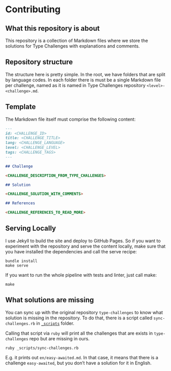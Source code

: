 # Contributing

## What this repository is about

This repository is a collection of Markdown files where we store the solutions for Type Challenges with explanations and comments.

## Repository structure

The structure here is pretty simple.
In the root, we have folders that are split by language codes.
In each folder there is must be a single Markdown file per challenge, named as it is named in Type Challenges repository `<level>-<challenge>.md`.

## Template

The Markdown file itself must comprise the following content:

```md
---
id: <CHALLENGE_ID>
title: <CHALLENGE_TITLE>
lang: <CHALLENGE_LANGUAGE>
level: <CHALLENGE_LEVEL>
tags: <CHALLENGE_TAGS>
---

## Challenge

<CHALLENGE_DESCRIPTION_FROM_TYPE_CHALLENGES>

## Solution

<CHALLENGE_SOLUTION_WITH_COMMENTS>

## References

<CHALLENGE_REFERENCES_TO_READ_MORE>
```

## Serving Locally

I use Jekyll to build the site and deploy to GitHub Pages.
So if you want to experiment with the repository and serve the content locally, make sure that you have installed the dependencies and call the serve recipe:

```shell
bundle install
make serve
```

If you want to run the whole pipeline with tests and linter, just call make:

```shell
make
```

## What solutions are missing

You can sync up with the original repository `type-challenges` to know what solution is missing in the repository.
To do that, there is a script called `sync-challenges.rb` in [`_scripts`](../_scripts/sync-challenges.rb) folder.

Calling that script via `ruby` will print all the challenges that are exists in `type-challenges` repo but are missing in ours.

```shell
ruby _scripts/sync-challenges.rb
```

E.g. it prints out `en/easy-awaited.md`.
In that case, it means that there is a challenge `easy-awaited`, but you don’t have a solution for it in English.
